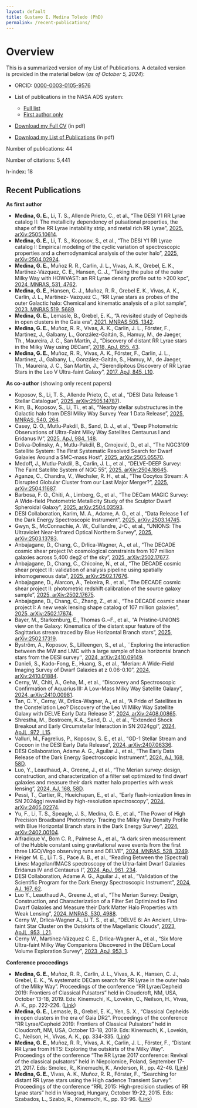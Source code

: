 ```yaml
---
layout: default
title: Gustavo E. Medina Toledo (PhD)
permalink: /recent-publications/
---
```


# Overview

This is a summarized version of my List of Publications. A detailed version is provided in the material below (_as of October 5, 2024_):

- ORCID: [0000-0003-0105-9576](https://orcid.org/0000-0003-0105-9576)

- List of publications in the NASA ADS system:
    - [Full list](https://ui.adsabs.harvard.edu/public-libraries/Wfv16gZaRPuwbDI3G4b6wA)
    - [First author only](https://ui.adsabs.harvard.edu/public-libraries/qb_gXE9HRw6Dpo7-M8BilQ)
  
- [Download my Full CV](https://github.com/gmedinat/gmedinat.github.io/blob/2f127631962e28dd8964a57769f70f073d44b2d4/CV_GMT_20250525.pdf) (in pdf)
  
- [Download my List of Publications](https://github.com/gmedinat/gmedinat.github.io/blob/2f127631962e28dd8964a57769f70f073d44b2d4/Publications_GMT_20250525.pdf) (in pdf)




Number of publications: 44  <!-- / 6    (total / as first author) plus 3 first-author papers soon to be submitted. --> 

Number of citations: 5,441 <!-- / 81 (total, as first author) -->

h-index: 18 <!-- / 5 (total,as first author) -->


## Recent Publications

**As first author** <!-- (5 papers)   + 3 in prep.) -->
<!-- - **Medina, G. E.**, Li, T. S., Eadie, G., and the DESI collaboration, “A distribution function-based estimation of the Milky Way mass using DESI Y1 RR Lyrae and horizontal branch stars”, A&A. Estimated submission date: January 2025. -->
- **Medina, G. E.**, Li, T. S., Allende Prieto, C., et al., “The DESI Y1 RR Lyrae catalog II: The metallicity dependency of pulsational properties, the shape of the RR Lyrae instability strip, and metal rich RR Lyrae”, [2025, arXiv:2505.10614](https://ui.adsabs.harvard.edu/abs/2025arXiv250510614M/abstract). <!-- - [Obs],[DA]. -->
- **Medina, G. E.**, Li, T. S., Koposov, S., et al., “The DESI Y1 RR Lyrae catalog I: Empirical modeling of the cyclic variation of spectroscopic properties and a chemodynamical analysis of the outer halo”, [2025, arXiv:2504.02924](https://ui.adsabs.harvard.edu/abs/2025arXiv250402924M/abstract). <!-- - [Obs],[DA]. -->
- **Medina, G. E.**, Muñoz R. R., Carlin, J. L., Vivas, A. K., Grebel, E. K., Martínez-Vázquez, C. E., Hansen, C. J., “Taking the pulse of the outer Milky Way with HOWVAST: an RR Lyrae density profile out to >200 kpc”, [2024, MNRAS, 531, 4762](https://ui.adsabs.harvard.edu/abs/2024MNRAS.531.4762M/abstract).
- **Medina, G. E**., Hansen, C. J., Muñoz, R. R., Grebel E. K., Vivas, A. K., Carlin, J. L., Martínez- Vazquez C., “RR Lyrae stars as probes of the outer Galactic halo: Chemical and kinematic analysis of a pilot sample”, [2023, MNRAS 519, 5689](https://ui.adsabs.harvard.edu/abs/2023MNRAS.519.5689M/abstract).
- **Medina, G. E.**, Lemasle, B., Grebel, E. K., “A revisited study of Cepheids in open clusters in the Gaia era”, [2021, MNRAS 505, 1342](https://ui.adsabs.harvard.edu/abs/2021MNRAS.505.1342M/abstract).
- **Medina, G. E.**, Muñoz, R. R., Vivas, A. K., Carlin, J. L., Förster, F., Martinez, J., Galbany, L., González-Gaitán, S., Hamuy, M., de Jaeger, Th., Maureira, J. C., San Martín, J., “Discovery of distant RR Lyrae stars in the Milky Way using DECam”, [2018, ApJ, 855, 43](https://ui.adsabs.harvard.edu/#abs/2018ApJ...855...43M/abstract).
- **Medina, G. E.**, Muñoz, R. R., Vivas, A. K., Förster, F., Carlin, J. L., Martinez, J., Galbany, L., González-Gaitán, S., Hamuy, M., de Jaeger, Th., Maureira, J. C., San Martín, J., “Serendipitous Discovery of RR Lyrae Stars in the Leo V Ultra-faint Galaxy”, [2017, ApJ, 845, L10](https://ui.adsabs.harvard.edu/abs/2017ApJ...845L..10M/abstract).
  
**As co-author** (showing only recent papers) <!-- (37 papers)   + 4 in prep.) -->

<!-- (Contribution - [Obs]: Observations, [DA]: Data analysis) -->

<!-- - Wertheim, M., Medina, G. E., Li, T. S., et al., “Discovery of distant halo stellar streams using DELVE DR3”, Estimated submission date: 2025. -->
<!-- - Li, A., Li, T., Medina, G. E., et al., “The simultaneous dwarf galaxy and globular cluster origins of the Jhelum and Indus streams”, Estimated submission date: December 2024. -->
<!-- - Byström, A., Koposov, S., Lilleengen, S., et al., “Exploring the interaction between the MW and LMC with a large sample of blue horizontal branch stars from the DESI survey”, Estimated submission date: October 2024. -->
- Koposov, S., Li, T. S., Allende Prieto, C., et al., “DESI Data Release 1: Stellar Catalogue”, [2025, arXiv:2505.14787](https://ui.adsabs.harvard.edu/abs/2025arXiv250514787K/abstract)). <!-- - [Obs], [DA]. -->
- Kim, B., Koposov, S., Li, Ti., et al., “Nearby stellar substructures in the Galactic halo from DESI Milky Way Survey Year 1 Data Release”, [2025, MNRAS, 540, 264](https://ui.adsabs.harvard.edu/abs/2025MNRAS.540..264K/abstract). <!-- - [Obs], [DA]. -->
- Casey, Q. O., Mutlu-Pakdil, B., Sand, D. J., et al., “Deep Photometric Observations of Ultra-Faint Milky Way Satellites Centaurus I and Eridanus IV”, [2025, ApJ, 984, 148](https://ui.adsabs.harvard.edu/abs/2025ApJ...984..148C/abstract).   <!-- - [Obs], [DA]. -->
- Doliva-Dolinsky, A., Mutlu-Pakdil, B., Crnojević, D., et al., “The NGC3109 Satellite System: The First Systematic Resolved Search for Dwarf Galaxies Around a SMC-mass Host”, [2025, arXiv:2505.05570](https://ui.adsabs.harvard.edu/abs/2025arXiv250505570D/abstract). <!-- - [Obs], [DA]. -->
- Medoff, J., Mutlu-Pakdil, B., Carlin, J. L., et al., “DELVE-DEEP Survey: The Faint Satellite System of NGC 55”, [2025, arXiv:2504.18645](https://ui.adsabs.harvard.edu/abs/2025arXiv250418645M/abstract). <!-- - [Obs], [DA]. -->
- Aganze, C., Chandra, V., Wechsler, R. H., et al., “The Cocytos Stream: A Disrupted Globular Cluster from our Last Major Merger?”, [2025, arXiv:2504.11687](https://ui.adsabs.harvard.edu/abs/2025arXiv250411687A/abstract). <!-- - [Obs], [DA]. -->
- Barbosa, F. O., Chiti, A., Limberg, G., et al., “The DECam MAGIC Survey: A Wide-field Photometric Metallicity Study of the Sculptor Dwarf Spheroidal Galaxy”, [2025, arXiv:2504.03593](https://ui.adsabs.harvard.edu/abs/2025arXiv250403593B/abstract). <!-- - [Obs], [DA]. -->
- DESI Collaboration, Karim, M. A., Adame, A. G., et al., “Data Release 1 of the Dark Energy Spectroscopic Instrument”, [2025, arXiv:2503.14745](https://ui.adsabs.harvard.edu/abs/2025arXiv250314745D/abstract). <!-- - [Obs],[DA]. -->
- Gwyn, S., McConnachie, A. W., Cuillandre, J-C., et al., “UNIONS: The Ultraviolet Near-Infrared Optical Northern Survey”, [2025, arXiv:2503.13783](https://arxiv.org/pdf/2503.13783). <!-- - [DA]. -->
- Anbajagane, D., Chang, C., Drlica-Wagner, A., et al., “The DECADE cosmic shear project IV: cosmological constraints from 107 million galaxies across 5,400 deg2 of the sky”, [2025, arXiv:2502.17677](https://arxiv.org/abs/2502.17677). <!-- - [Obs]. -->
- Anbajagane, D., Chang, C., Chicoine, N., et al., “The DECADE cosmic shear project III: validation of analysis pipeline using spatially inhomogeneous data”, [2025, arXiv:2502.17676](https://arxiv.org/abs/2502.17676). <!-- - [Obs]. -->
- Anbajagane, D., Alarcon, A., Teixeira, R., et al., “The DECADE cosmic shear project II: photometric redshift calibration of the source galaxy sample”, [2025, arXiv:2502.17675](https://arxiv.org/abs/2502.17675). <!-- - [Obs]. -->
- Anbajagane, D., Chang, C., Zhang, Z., et al., “The DECADE cosmic shear project I: A new weak lensing shape catalog of 107 million galaxies”, [2025, arXiv:2502.17674](https://arxiv.org/abs/2502.17674). <!-- - [Obs]. -->
- Bayer, M., Starkenburg, E., Thomas G.~F., et al., “A Pristine-UNIONS view on the Galaxy: Kinematics of the distant spur feature of the Sagittarius stream traced by Blue Horizontal Branch stars”, [2025, arXiv:2502.17319](https://arxiv.org/abs/2502.17319). <!-- - [DA]. -->
- Byström, A., Koposov, S., Lilleengen, S., et al., ``Exploring the interaction between the MW and LMC with a large sample of blue horizontal branch stars from the DESI survey'', [2024, arXiv:2410.09149](https://ui.adsabs.harvard.edu/abs/2024arXiv241009149B/abstract). <!-- -  [Obs], [DA].-->
- Danieli, S., Kado-Fong, E., Huang, S., et al., “Merian: A Wide-Field Imaging Survey of Dwarf
Galaxies at z 0.06-0.10”, [2024, arXiv:2410.01884](https://ui.adsabs.harvard.edu/abs/2024arXiv241001884D/abstract). <!-- - [Obs]. -->
- Cerny, W., Chiti, A., Geha, M., et al., “Discovery and Spectroscopic Confirmation of Aquarius III: A Low-Mass Milky Way Satellite Galaxy”, [2024, arXiv:2410.00981](https://ui.adsabs.harvard.edu/abs/2024arXiv241000981C/abstract). <!-- - [Obs], [DA]. -->
- Tan, C. Y., Cerny, W., Drlica-Wagner, A., et al., “A Pride of Satellites in the Constellation Leo? Discovery of the Leo VI Milky Way Satellite Galaxy with DELVE Early Data Release 3”, [2024, arXiv:2408.00865](https://ui.adsabs.harvard.edu/abs/2024arXiv240800865T/abstract). <!-- - [Obs], [DA]. -->
- Shrestha, M., Bostroem, K.A., Sand, D. J., et al., “Extended Shock Breakout and Early Circumstellar Interaction in SN 2024ggi”, [2024, ApJL, 972, L15](https://ui.adsabs.harvard.edu/abs/2024ApJ...972L..15S/abstract). <!--  - [Obs]. -->
- Valluri, M., Fagrelius, P., Koposov, S. E., et al., “GD-1 Stellar Stream and Cocoon in the DESI Early Data Release”, [2024, arXiv:2407.06336](https://ui.adsabs.harvard.edu/abs/2024arXiv240706336V/abstract). <!--  - [Obs], [DA]. -->
- DESI Collaboration, Adame A. G., Aguilar J., et al., “The Early Data Release of the Dark Energy Spectroscopic Instrument”, [2024, AJ, 168, 58D](https://ui.adsabs.harvard.edu/abs/2024AJ....168...58D/abstract). <!-- - [Obs], [DA]. -->
- Luo, Y., Leauthaud, A., Greene, J., et al., “The Merian survey: design, construction, and characterization of a filter set optimized to find dwarf galaxies and measure their dark matter halo properties with weak lensing”, [2024, AJ, 168, 58D](https://ui.adsabs.harvard.edu/abs/2024MNRAS.530.4988L/abstract). <!--  - [Obs]. -->
- Pessi, T., Cartier, R., Hueichapan, E., et al., “Early flash-ionization lines in SN 2024ggi revealed by high-resolution spectroscopy”, [2024, arXiv:2405.02274](https://arxiv.org/abs/2405.02274). <!--  - [Obs], [DA]. -->
- Yu, F., Li, T. S., Speagle, J. S., Medina, G. E., et al., “The Power of High Precision Broadband Photometry: Tracing the Milky Way Density Profile with Blue Horizontal Branch stars in the Dark Energy Survey”, [2024, arXiv:2402.00104](https://ui.adsabs.harvard.edu/abs/2024arXiv240200104Y/abstract). <!--  - [DA].-->
- Alfradique V., Bom C. R., Palmese A., et al., “A dark siren measurement of the Hubble constant using gravitational wave events from the first three LIGO/Virgo observing runs and DELVE”, [2024, MNRAS, 528, 3249](https://ui.adsabs.harvard.edu/abs/2024MNRAS.528.3249A/abstract). <!--  - [Obs], [DA]. -->
- Heiger M. E., Li T. S., Pace A. B., et al., “Reading Between the (Spectral) Lines: Magellan/IMACS spectroscopy of the Ultra-faint Dwarf Galaxies Eridanus IV and Centaurus I”, [2024, ApJ, 961, 234](https://ui.adsabs.harvard.edu/abs/2024ApJ...961..234H/abstract). <!--  - [Obs], [DA]. -->
- DESI Collaboration, Adame A. G., Aguilar J., et al., “Validation of the Scientific Program for the Dark Energy Spectroscopic Instrument”, [2024, AJ, 167, 62](https://ui.adsabs.harvard.edu/abs/2024AJ....167...62D/abstract). <!--  - [Obs], [DA]. -->
- Luo Y., Leauthaud A., Greene J., et al., “The Merian Survey: Design, Construction, and Characterization of a Filter Set Optimized to Find Dwarf Galaxies and Measure their Dark Matter Halo Properties with Weak Lensing”, [2024, MNRAS, 530, 4988](https://ui.adsabs.harvard.edu/abs/2024MNRAS.530.4988L/abstract). <!--  - [Obs]. -->
- Cerny W., Drlica-Wagner A., Li T. S., et al., “DELVE 6: An Ancient, Ultra-faint Star Cluster on the Outskirts of the Magellanic Clouds”, [2023, ApJL, 953, L21](https://ui.adsabs.harvard.edu/abs/2023ApJ...953L..21C/abstract). <!--  - [Obs], [DA]. -->
- Cerny W., Martínez-Vázquez C. E., Drlica-Wagner A., et al., “Six More Ultra-faint Milky Way Companions Discovered in the DECam Local Volume Exploration Survey”, [2023, ApJ, 953, 1](https://ui.adsabs.harvard.edu/abs/2023ApJ...953....1C/abstract). <!--  - [Obs], [DA]. -->
<!-- - Martínez, J., Förster, F., Protopapas, P. et al. “The High Cadence Transit Survey (HiTS): Compilation and Characterization of Light-curve Catalogs”, 2018, AJ, 156, 186. <!--  - [Obs], [DA]. -->
<!-- - Förster, F., Moriya, T. J., Maureira, J. C. et al. “The delay of shock breakout due to circumstellar material evident in most type II supernovae”, 2018, Nature Astronomy, 2, 808. <!--  - [Obs]. -->
<!-- - Abbott, B. P., Abbott, R., Abbott, T. D. et al. “A gravitational-wave standard siren measurement of the Hubble constant”, 2017, Nature, 551, 85. <!--  - [Obs]. -->
<!-- - Nidever, D. L., Olsen, K., Walker, A. R.et al. “SMASH - Survey of the MAgellanic Stellar History”, 2017, AJ, 154, 199. <!--  - [Obs]. -->
<!-- - Cowperthwaite, P. S., Berger, E., Villar, V. A. et al. “The Electromagnetic Counterpart of the Binary Neutron Star Merger LIGO/VIRGO GW170817. II. UV, Optical, and Near-IR Light Curves and Comparison to Kilonova Models”, 2017, ApJ, 848, L17. <!--  - [Obs]. -->
<!-- - Soares-Santos, M., Holz, D. E., Annis, J. et al. “The Electromagnetic Counterpart of the Binary Neutron Star Merger LIGO/Virgo GW170817. I. Discovery of the Optical Counterpart Using the Dark Energy Camera”, 2017, ApJ, 848, L16. <!--  - [Obs]. -->
<!-- - Abbott, B. P., Abbott, R., Abbott, T. D. et al. “Multi-messenger Observations of a Binary Neutron Star Merger”, 2017, ApJ, 848, L12. <!--  - [Obs]. -->
<!-- - Förster, F., Maureira, J. C., San Martín et al. “The High Cadence Transient Survey (HITS). I. Survey Design and Supernova Shock Breakout Constraints”, 2016, ApJ, 832, 155. <!--  - [Obs], [DA]. -->

<!-- - ATels: 14 ATels of real-time supernovae detections and spectroscopy (Link) <!-- - [Obs], [DA]. -->

**Conference proceedings**
- **Medina, G. E.**, Muñoz, R. R., Carlin, J. L., Vivas, A. K., Hansen, C. J., Grebel, E. K., “A systematic DECam search for RR Lyrae in the outer halo of the Milky Way”. Proceedings of the conference “RR Lyrae/Cepheid 2019: Frontiers of Classical Pulsators” held in Cloudcroft, NM, USA, October 13-18, 2019. Eds: Kinemuchi, K., Lovekin, C., Neilson, H., Vivas, A. K., pp. 222-226. ([Link](https://ui.adsabs.harvard.edu/abs/2020arXiv201206619M/abstract))
- **Medina, G. E.**, Lemasle, B., Grebel, E. K., Yen, S. X., “Classical Cepheids in open clusters in the era of Gaia DR2”. Proceedings of the conference “RR Lyrae/Cepheid 2019: Frontiers of Classical Pulsators” held in Cloudcroft, NM, USA, October 13-18, 2019. Eds: Kinemuchi, K., Lovekin, C., Neilson, H., Vivas, A. K., pp. 334-335. ([Link](https://ui.adsabs.harvard.edu/abs/2020arXiv201206251M/abstract))
- **Medina, G. E.**, Muñoz, R. R., Vivas, A. K., Carlin, J. L., Förster, F., “Distant RR Lyrae from HiTS: Exploring the outskirts of the Milky Way”. Proceedings of the conference “The RR Lyrae 2017 conference: Revival of the classical pulsators” held in Niepolomice, Poland, September 17-21, 2017. Eds: Smolec, R., Kinemuchi, K., Anderson, R., pp. 42-46. ([Link](https://www.pta.edu.pl/proc/v6p42))
- **Medina, G. E.**, Vivas, A. K., Muñoz, R. R., Förster, F., “Searching for distant RR Lyrae stars using the High cadence Transient Survey”. Proceedings of the conference “RRL 2015: High-precision studies of RR Lyrae stars” held in Visegrad, Hungary, October 19-22, 2015. Eds: Szabados, L., Szabó, R., Kinemuchi, K., pp. 93-96. ([Link](https://core.ac.uk/download/pdf/35170109.pdf))




<!-- ## Publication Title 1
**Authors:** [Author 1], [Author 2], [Gustavo Enrique Medina Toledo], [Other Authors]  
**Publication Date:** [Date]  
**Journal/Conference:** [Journal/Conference Name]  
**DOI/Link:** [DOI or Link to Publication]

**Description:**
[Write a brief description or abstract of the publication, focusing on the main findings, contributions to the field, and significance of the work.]

---

## Publication Title 2
**Authors:** [Author 1], [Author 2], [Gustavo Enrique Medina Toledo], [Other Authors]  
**Publication Date:** [Date]  
**Journal/Conference:** [Journal/Conference Name]  
**DOI/Link:** [DOI or Link to Publication]

**Description:**
[Write a brief description or abstract of the publication, focusing on the main findings, contributions to the field, and significance of the work.]

--- -->

